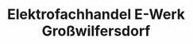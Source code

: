 ---
title: "Elektrofachhandel E-Werk Großwilfersdorf"
url: /grosswilfersdorf/elektrofachhandel-e-werk-grosswilfersdorf/
shop: Elektronik
---